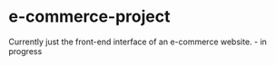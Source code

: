 # e-commerce-project
Currently just the front-end interface of an e-commerce website. - in progress
